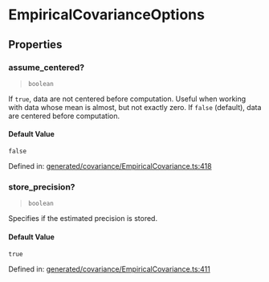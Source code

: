 # EmpiricalCovarianceOptions

## Properties

### assume\_centered?

> `boolean`

If `true`, data are not centered before computation. Useful when working with data whose mean is almost, but not exactly zero. If `false` (default), data are centered before computation.

#### Default Value

`false`

Defined in:  [generated/covariance/EmpiricalCovariance.ts:418](https://github.com/transitive-bullshit/scikit-learn-ts/blob/122b3c0/packages/sklearn/src/generated/covariance/EmpiricalCovariance.ts#L418)

### store\_precision?

> `boolean`

Specifies if the estimated precision is stored.

#### Default Value

`true`

Defined in:  [generated/covariance/EmpiricalCovariance.ts:411](https://github.com/transitive-bullshit/scikit-learn-ts/blob/122b3c0/packages/sklearn/src/generated/covariance/EmpiricalCovariance.ts#L411)
